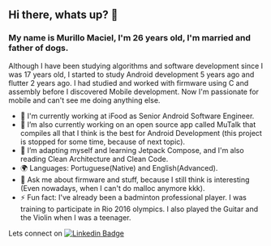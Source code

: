 ## Hi there, whats up? 👋

### My name is Murillo Maciel, I'm 26 years old, I'm married and father of dogs.

Although I have been studying algorithms and software development since I was 17 years old, I started to study Android development 5 years ago and flutter 2 years ago. 
I had studied and worked with firmware using C and assembly before I discovered Mobile development. Now I'm passionate for mobile and can't see me doing anything else.

- 🏢 I'm currently working at iFood as Senior Android Software Engineer.
- 🔭 I’m also currently working on an open source app called MuTalk that compiles all that I think is the best for Android Development (this project is stopped for some time, because of next topic).
- 🌱 I’m adapting myself and learning Jetpack Compose, and I'm also reading Clean Architecture and Clean Code.
- 🌍 Languages: Portuguese(Native) and English(Advanced).
- 💬 Ask me about firmware and stuff, because I still think is interesting (Even nowadays, when I can't do malloc anymore kkk).
- ⚡ Fun fact: I've already been a badminton professional player. I was training to participate in Rio 2016 olympics. I also played the Guitar and the Violin when I was a teenager.

Lets connect on [![Linkedin Badge](https://img.shields.io/badge/-LinkedIn-blue?style=flat-square&logo=Linkedin&logoColor=white&link=https://www.linkedin.com/in/edwylugo/)](https://www.linkedin.com/in/murillo-minuscoli-maciel-173412157/)
